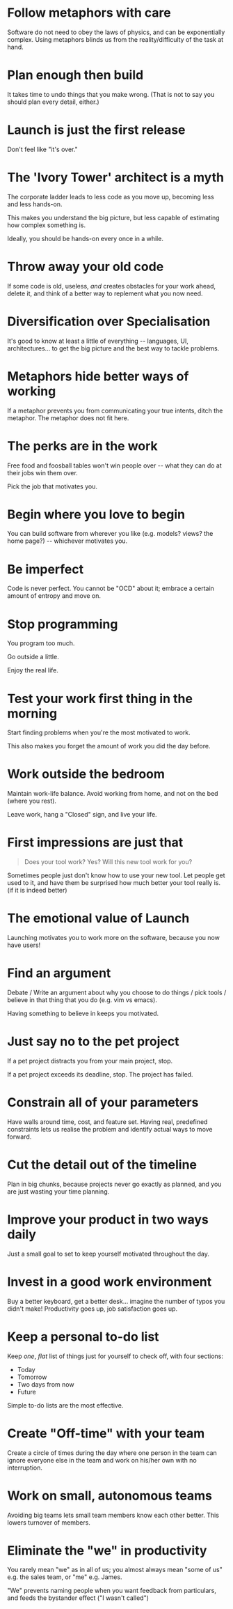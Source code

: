 # Follow metaphors with care

Software do not need to obey the laws of physics, and can be exponentially complex. Using metaphors blinds us from the reality/difficulty of the task at hand.

# Plan enough then build

It takes time to undo things that you make wrong. (That is not to say you should plan every detail, either.)

# Launch is just the first release

Don't feel like "it's over."

# The 'Ivory Tower' architect is a myth

The corporate ladder leads to less code as you move up, becoming less and less hands-on.

This makes you understand the big picture, but less capable of estimating how complex something is.

Ideally, you should be hands-on every once in a while.

# Throw away your old code

If some code is old, useless, *and* creates obstacles for your work ahead, delete it, and think of a better way to replement what you now need.

# Diversification over Specialisation

It's good to know at least a little of everything -- languages, UI, architectures... to get the big picture and the best way to tackle problems.

# Metaphors hide better ways of working

If a metaphor prevents you from communicating your true intents, ditch the metaphor. The metaphor does not fit here.

# The perks are in the work

Free food and foosball tables won't win people over -- what they can do at their jobs win them over.

Pick the job that motivates you.

# Begin where you love to begin

You can build software from wherever you like (e.g. models? views? the home page?) -- whichever motivates you.

# Be imperfect

Code is never perfect. You cannot be "OCD" about it; embrace a certain amount of entropy and move on.

# Stop programming

You program too much. 

Go outside a little.

Enjoy the real life.

# Test your work first thing in the morning

Start finding problems when you're the most motivated to work.

This also makes you forget the amount of work you did the day before.

# Work outside the bedroom

Maintain work-life balance. Avoid working from home, and not on the bed (where you rest).

Leave work, hang a "Closed" sign, and live your life.

# First impressions are just that

> Does your tool work? Yes? Will this new tool work for you? 

Sometimes people just don't know how to use your new tool. Let people get used to it, and have them be surprised how much better your tool really is. (if it is indeed better)

# The emotional value of Launch

Launching motivates you to work more on the software, because you now have users!

# Find an argument

Debate / Write an argument about why you choose to do things / pick tools / believe in that thing that you do (e.g. vim vs emacs).

Having something to believe in keeps you motivated.

# Just say no to the pet project

If a pet project distracts you from your main project, stop.

If a pet project exceeds its deadline, stop. The project has failed.

# Constrain all of your parameters

Have walls around time, cost, and feature set. Having real, predefined constraints lets us realise the problem and identify actual ways to move forward.

# Cut the detail out of the timeline

Plan in big chunks, because projects never go exactly as planned, and you are just wasting your time planning.

# Improve your product in two ways daily

Just a small goal to set to keep yourself motivated throughout the day.

# Invest in a good work environment

Buy a better keyboard, get a better desk... imagine the number of typos you didn't make! Productivity goes up, job satisfaction goes up.

# Keep a personal to-do list

Keep *one*, *flat* list of things just for yourself to check off, with four sections:

* Today
* Tomorrow
* Two days from now
* Future

Simple to-do lists are the most effective.

# Create "Off-time" with your team

Create a circle of times during the day where one person in the team can ignore everyone else in the team and work on his/her own with no interruption.

# Work on small, autonomous teams

Avoiding big teams lets small team members know each other better. This lowers turnover of members.

# Eliminate the "we" in productivity

You rarely mean "we" as in all of us; you almost always mean "some of us" e.g. the sales team, or "me" e.g. James.

"We" prevents naming people when you want feedback from particulars, and feeds the bystander effect ("I wasn't called")

# 
